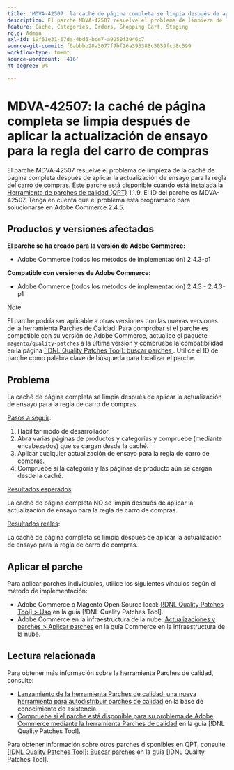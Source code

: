 ```yaml
---
title: 'MDVA-42507: la caché de página completa se limpia después de aplicar la actualización de ensayo para la regla del carro de compras'
description: El parche MDVA-42507 resuelve el problema de limpieza de la caché de página completa después de aplicar la actualización de ensayo para la regla del carro de compras. Este parche está disponible cuando está instalada la [Quality Patches Tool (QPT)](https://experienceleague.adobe.com/en/docs/commerce-knowledge-base/kb/announcements/commerce-announcements/magento-quality-patches-released-new-tool-to-self-serve-quality-patches) 1.1.9. El ID del parche es MDVA-42507. Tenga en cuenta que el problema está programado para solucionarse en Adobe Commerce 2.4.5.
feature: Cache, Categories, Orders, Shopping Cart, Staging
role: Admin
exl-id: 19f61e31-67da-4bd6-bce7-a9250f3946c7
source-git-commit: f6abbbb28a3077f7bf26a393388c5059fcd8c599
workflow-type: tm+mt
source-wordcount: '416'
ht-degree: 0%

---
```


# MDVA-42507: la caché de página completa se limpia después de aplicar la actualización de ensayo para la regla del carro de compras

El parche MDVA-42507 resuelve el problema de limpieza de la caché de página completa después de aplicar la actualización de ensayo para la regla del carro de compras. Este parche está disponible cuando está instalada la [Herramienta de parches de calidad (QPT)](https://experienceleague.adobe.com/en/docs/commerce-knowledge-base/kb/announcements/commerce-announcements/magento-quality-patches-released-new-tool-to-self-serve-quality-patches) 1.1.9. El ID del parche es MDVA-42507. Tenga en cuenta que el problema está programado para solucionarse en Adobe Commerce 2.4.5.

## Productos y versiones afectados

**El parche se ha creado para la versión de Adobe Commerce:**

* Adobe Commerce (todos los métodos de implementación) 2.4.3-p1

**Compatible con versiones de Adobe Commerce:**

* Adobe Commerce (todos los métodos de implementación) 2.4.3 - 2.4.3-p1

>[!NOTE]
>
>El parche podría ser aplicable a otras versiones con las nuevas versiones de la herramienta Parches de Calidad. Para comprobar si el parche es compatible con su versión de Adobe Commerce, actualice el paquete `magento/quality-patches` a la última versión y compruebe la compatibilidad en la página [[!DNL Quality Patches Tool]: buscar parches ](https://experienceleague.adobe.com/en/docs/commerce-knowledge-base/kb/announcements/commerce-announcements/magento-quality-patches-released-new-tool-to-self-serve-quality-patches). Utilice el ID de parche como palabra clave de búsqueda para localizar el parche.

## Problema

La caché de página completa se limpia después de aplicar la actualización de ensayo para la regla de carro de compras.

<u>Pasos a seguir</u>:

1. Habilitar modo de desarrollador.
1. Abra varias páginas de productos y categorías y compruebe (mediante encabezados) que se cargan desde la caché.
1. Aplicar cualquier actualización de ensayo para la regla de carro de compras.
1. Compruebe si la categoría y las páginas de producto aún se cargan desde la caché.

<u>Resultados esperados</u>:

La caché de página completa NO se limpia después de aplicar la actualización de ensayo para la regla de carro de compras.

<u>Resultados reales</u>:

La caché de página completa se limpia después de aplicar la actualización de ensayo para la regla de carro de compras.

## Aplicar el parche

Para aplicar parches individuales, utilice los siguientes vínculos según el método de implementación:

* Adobe Commerce o Magento Open Source local: [[!DNL Quality Patches Tool] > Uso](/help/tools/quality-patches-tool/usage.md) en la guía [!DNL Quality Patches Tool].
* Adobe Commerce en la infraestructura de la nube: [Actualizaciones y parches > Aplicar parches](https://experienceleague.adobe.com/docs/commerce-cloud-service/user-guide/develop/upgrade/apply-patches.html) en la guía Commerce en la infraestructura de la nube.

## Lectura relacionada

Para obtener más información sobre la herramienta Parches de calidad, consulte:

* [Lanzamiento de la herramienta Parches de calidad: una nueva herramienta para autodistribuir parches de calidad](https://experienceleague.adobe.com/en/docs/commerce-knowledge-base/kb/announcements/commerce-announcements/magento-quality-patches-released-new-tool-to-self-serve-quality-patches) en la base de conocimiento de asistencia.
* [Compruebe si el parche está disponible para su problema de Adobe Commerce mediante la herramienta Parches de calidad](/help/tools/quality-patches-tool/patches-available-in-qpt/check-patch-for-magento-issue-with-magento-quality-patches.md) en la guía [!DNL Quality Patches Tool].

Para obtener información sobre otros parches disponibles en QPT, consulte [[!DNL Quality Patches Tool]: Buscar parches](https://experienceleague.adobe.com/tools/commerce-quality-patches/index.html) en la guía [!DNL Quality Patches Tool].
